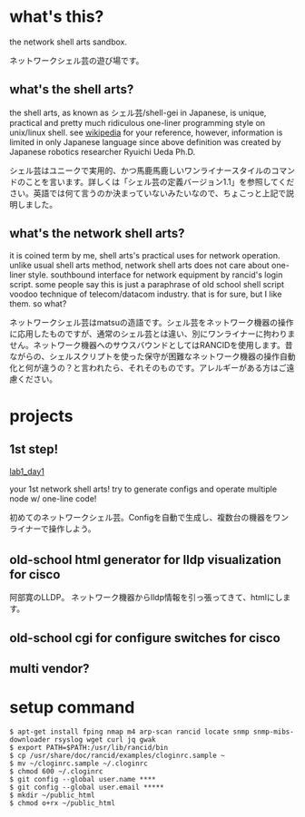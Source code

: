 
# what's this?

the network shell arts sandbox.

ネットワークシェル芸の遊び場です。

## what's the shell arts?

the shell arts, as known as シェル芸/shell-gei in Japanese, is unique, practical and pretty much ridiculous one-liner programming style on unix/linux shell. see [wikipedia](https://ja.wikipedia.org/wiki/USP%E5%8F%8B%E3%81%AE%E4%BC%9A#%E3%82%B7%E3%82%A7%E3%83%AB%E8%8A%B8) for your reference, however, information is limited in only Japanese language since above definition was created by Japanese robotics researcher Ryuichi Ueda Ph.D.

シェル芸はユニークで実用的、かつ馬鹿馬鹿しいワンライナースタイルのコマンドのことを言います。詳しくは「シェル芸の定義バージョン1.1」を参照してください。英語では何て言うのか決まっていないみたいなので、ちょこっと上記で説明しました。

## what's the network shell arts?

it is coined term by me, shell arts's practical uses for network operation. unlike usual shell arts method, network shell arts does not care about one-liner style. southbound interface for network equipment by rancid's login script. some people say this is just a paraphrase of old school shell script voodoo technique of telecom/datacom industry. that is for sure, but I like them. so what?

ネットワークシェル芸はmatsuの造語です。シェル芸をネットワーク機器の操作に応用したものですが、通常のシェル芸とは違い、別にワンライナーに拘わりません。ネットワーク機器へのサウスバウンドとしてはRANCIDを使用します。昔ながらの、シェルスクリプトを使った保守が困難なネットワーク機器の操作自動化と何が違うの？と言われたら、それそのものです。アレルギーがある方はご遠慮ください。

# projects

## 1st step!

[lab1_day1](lab1_day1/)

your 1st network shell arts! try to generate configs and operate multiple node w/ one-line code!

初めてのネットワークシェル芸。Configを自動で生成し、複数台の機器をワンライナーで操作しよう。

## old-school html generator for lldp visualization　for cisco

阿部寛のLLDP。
ネットワーク機器からlldp情報を引っ張ってきて、htmlにします。

## old-school cgi for configure switches for cisco

## multi vendor?


# setup command

```
$ apt-get install fping nmap m4 arp-scan rancid locate snmp snmp-mibs-downloader rsyslog wget curl jq gwak
$ export PATH=$PATH:/usr/lib/rancid/bin
$ cp /usr/share/doc/rancid/examples/cloginrc.sample ~
$ mv ~/cloginrc.sample ~/.cloginrc
$ chmod 600 ~/.cloginrc
$ git config --global user.name ****
$ git config --global user.email *****
$ mkdir ~/public_html
$ chmod o+rx ~/public_html
```